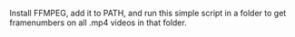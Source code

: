 Install FFMPEG, add it to PATH, and run this simple script in a folder to get framenumbers on all .mp4 videos in that folder.
